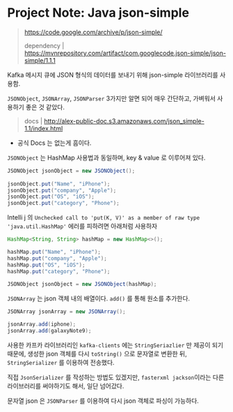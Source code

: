 # Project Note: Java json-simple

>https://code.google.com/archive/p/json-simple/
>
>dependency | https://mvnrepository.com/artifact/com.googlecode.json-simple/json-simple/1.1.1

Kafka 메시지 큐에 JSON 형식의 데이터를 보내기 위해 json-simple 라이브러리를 사용함.

`JSONObject`, `JSONArray`, `JSONParser` 3가지만 알면 되어 매우 간단하고, 가벼워서 사용하기 좋은 것 같았다. 

>docs | http://alex-public-doc.s3.amazonaws.com/json_simple-1.1/index.html

- 공식 Docs 는 없는게 흠이다. 



`JSONObject` 는 HashMap 사용법과 동일하며, key & value 로 이루어져 있다. 

```java
JSONObject jsonObject = new JSONObject();
 
jsonObject.put("Name", "iPhone");
jsonObject.put("company", "Apple");
jsonObject.put("OS", "iOS");
jsonObject.put("category", "Phone");
```

Intelli j 의 `Unchecked call to 'put(K, V)' as a member of raw type 'java.util.HashMap'` 에러를 피하려면 아래처럼 사용하자 

```java
HashMap<String, String> hashMap = new HashMap<>();

hashMap.put("Name", "iPhone");
hashMap.put("company", "Apple");
hashMap.put("OS", "iOS");
hashMap.put("category", "Phone");
        
JSONObject jsonObject = new JSONObject(hashMap);
```



`JSONArray` 는 json 객체 내의 배열이다. `add()` 를 통해 원소를 추가한다. 

```java
JSONArray jsonArray = new JSONArray();

jsonArray.add(iphone);
jsonArray.add(galaxyNote9);
```



사용한 카프카 라이브러리인 `kafka-clients` 에는 `StringSeriazlier` 만 제공이 되기 때문에, 생성한 json 객체를 다시 `toString()` 으로 문자열로 변환한 뒤, `StringSerializer` 를 이용하여 전송했다. 

직접 `JsonSerializer` 를 작성하는 방법도 있겠지만, `fasterxml jackson`이라는 다른 라이브러리를 써야하기도 해서, 일단 넘어갔다. 

문자열 json 은 `JSONParser` 를 이용하여 다시 json 객체로 파싱이 가능하다. 



